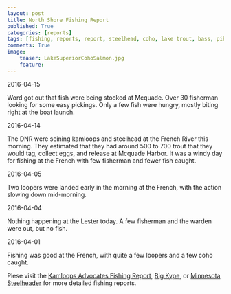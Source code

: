 ```yaml
---
layout: post
title: North Shore Fishing Report
published: True
categories: [reports]
tags: [fishing, reports, report, steelhead, coho, lake trout, bass, pike, walleye, perch, crappie]
comments: True
image:
    teaser: LakeSuperiorCohoSalmon.jpg
    feature:
---
```


2016-04-15

Word got out that fish were being stocked at Mcquade. Over 30 fisherman looking for some easy pickings. Only a few fish were hungry, mostly biting right at the boat launch.

2016-04-14

The DNR were seining kamloops and steelhead at the French River this morning. They estimated that they had around 500 to 700 trout that they would tag, collect eggs, and release at Mcquade Harbor.
It was a windy day for fishing at the French with few fisherman and fewer fish caught.

2016-04-05

Two loopers were landed early in the morning at the French, with the action slowing down mid-morning.

2016-04-04

Nothing happening at the Lester today. A few fisherman and the warden were out, but no fish.

2016-04-01

Fishing was good at the French, with quite a few loopers and a few coho caught.

Plese visit the [Kamloops Advocates Fishing Report](http://www.kamloopsadvocates.org/fishing-reports.html), [Big Kype](http://bigkype.com), or [Minnesota Steelheader](http://minnesotasteelheader.blogspot.com/) for more detailed fishing reports.
